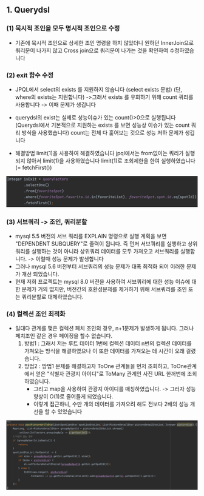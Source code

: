 ## 1. Querydsl

### (1) 묵시적 조인을 모두 명시적 조인으로 수정

- 기존에 묵시적 조인으로 상세한 조인 명령을 하지 않았더니 원하던 InnerJoin으로 쿼리문이 나가지 않고 Cross join으로 쿼리문이 나가는 것을 확인하여 수정하였습니다

### (2) exit 함수 수정

- JPQL에서 select의 exists 를 지원하지 않습니다 (select exists 문법)
  (단, where의 exists는 지원합니다)
  ->그래서 exists 를 우회하기 위해 count 쿼리를 사용합니다 -> 이때 문제가 생깁니다

- querydsl의 exist는 실제로 성능이슈가 있는 count()>0으로 실행됩니다
  (Querydsl에서 기본적으로 지원하는 exists 를 보면 성능상 이슈가 있는 count 쿼리 방식을 사용했습니다)
  count는 전체 다 훑어보는 것으로 성능 저하 문제가 생깁니다

- 해결방법 limit(1)을 사용하여 해결하였습니다 jpql에서는 from없이는 쿼리가 실행되지 않아서 limit(1)을 사용하였습니다 limit(1)로 조회제한을 한여 실행하였습니다 (= fetchFirst())

<img  alt="querydslExitUpgrade" src="./img/querydslExitUpgrade.png?raw=true"  >

### (3) 서브쿼리 -> 조인, 쿼리분할

- mysql 5.5 버전의 서브 쿼리를 EXPLAIN 명령으로 실행 계획을 보면 "DEPENDENT SUBQUERY"로 줄력이 됩니다. 즉 먼저 서브쿼리를 실행하고 상위쿼리를 실행하는 것이 아니라 상위쿼리 데이터를
  모두 가져오고 서브쿼리를 실행합니다. -> 이럴때 성능 문제가 발생합니다
- 그러나 mysql 5.6 버전부터 서브쿼리의 성능 문제가 대폭 최적화 되어 이러한 문제가 개선 되었습니다.
- 현재 저희 프로젝트는 mysql 8.0 버전을 사용하여 서브쿼리에 대한 성능 이슈에 대한 문제가 거의 없지만, 버전간의 호환성문제를 제거하기 위해 서브쿼리를 조인 또는 쿼리분할로 대체하였습니다.

### (4) 컬렉션 조인 최적화

- 일대다 관계를 맺은 컬렉션 페치 조인의 경우, n+1문제가 발생하게 됩니다. 그러나 페치조인 같은 경우 페이징을 할수 없습니다.
    1. 방법1 :  그래서 저는 루트 데이터 1번에 컬렉션 데이터 n번의 컬렉션 데이터를 가져오는 방식을 해결하였으나 이 또한 데이터를 가져오는 데 시간이 오래 걸렸습니다.
    2. 방법2 : 방법1 문제를 해결하고자 ToOne 관계들을 먼저 조회하고, ToOne관계에서 얻은 "식별자 관광지 아이디"로 ToMany 관계인 사진 URL 한꺼번에 조회하였습니다.
        - 그리고 map을 사용하여 관광지 아이디를 매칭하였습니다. -> 그러자 성능 향상이 O(1)로 줄어들게 되었습니다.
        - 이렇게 접근하니, 수만 개의 데이터를 가져오려 해도 전보다 2배의 성능 개선을 할 수 있었습니다

<img alt="collectionPagingEx1" src="./img/collectionPagingEx1.png?raw=true"/>

<!--Query: 루트 1번, 컬렉션 1번
ToOne 관계들을 먼저 조회하고, 여기서 얻은 식별자 orderId로 ToMany 관계인 OrderItem 을 한꺼번에 조회
MAP을 사용해서 매칭 성능 향상(O(1))
-->








